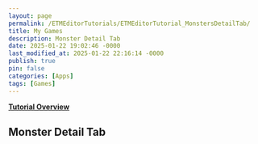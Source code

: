 ```yaml
---
layout: page
permalink: /ETMEditorTutorials/ETMEditorTutorial_MonstersDetailTab/
title: My Games
description: Monster Detail Tab
date: 2025-01-22 19:02:46 -0000
last_modified_at: 2025-01-22 22:16:14 -0000
publish: true
pin: false
categories: [Apps]
tags: [Games]
---
```


**[Tutorial Overview](/ETMEditorTutorials/ETMEditorTutorial)**

## Monster Detail Tab
